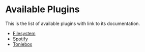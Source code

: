 # Available Plugins
This is the list of available plugins with link to its documentation.

* [Filesystem](filesystem/README.md)
* [Spotify](spotify/README.md)
* [Toniebox](toniebox/README.md)
